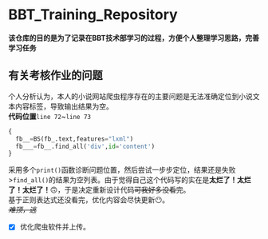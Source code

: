 # BBT_Training_Repository
**该仓库的目的是为了记录在BBT技术部学习的过程，方便个人整理学习思路，完善学习任务**  
## 有关考核作业的问题
个人分析认为，本人的小说网站爬虫程序存在的主要问题是无法准确定位到小说文本内容标签，导致输出结果为空。   
**代码位置**`line 72`~`line 73`   
```python
{
  fb__=BS(fb_.text,features="lxml")
  fb___=fb__.find_all('div',id='content')
}
```
采用多个`print()`函数诊断问题位置，然后尝试一步步定位，结果还是失败\>`find_all()`的结果为空列表。由于觉得自己这个代码写的实在是**太烂了！太烂了！太烂了！**🙃，于是决定重新设计代码~~可我好多没看完~~。  
基于正则表达式还没看完，优化内容会尽快更新😶。  
~~*难顶，逃*~~     
- [x] 优化爬虫软件并上传。
